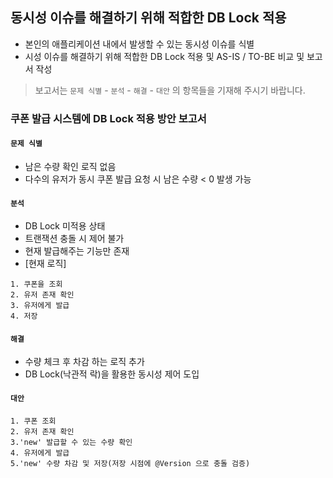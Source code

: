 ## 동시성 이슈를 해결하기 위해 적합한 DB Lock 적용
- 본인의 애플리케이션 내에서 발생할 수 있는 동시성 이슈를 식별
- 시성 이슈를 해결하기 위해 적합한 DB Lock 적용 및 AS-IS / TO-BE 비교 및 보고서 작성

> 보고서는 `문제 식별` - `분석` - `해결` - `대안` 의 항목들을 기재해 주시기 바랍니다.

### 쿠폰 발급 시스템에 DB Lock 적용 방안 보고서

#### `문제 식별`
- 남은 수량 확인 로직 없음
- 다수의 유저가 동시 쿠폰 발급 요청 시 남은 수량 < 0 발생 가능

#### `분석`
- DB Lock 미적용 상태
- 트랜잭션 충돌 시 제어 불가
- 현재 발급해주는 기능만 존재
- [현재 로직]
```
1. 쿠폰을 조회
2. 유저 존재 확인
3. 유저에게 발급
4. 저장
```

#### `해결`
- 수량 체크 후 차감 하는 로직 추가
- DB Lock(낙관적 락)을 활용한 동시성 제어 도입

#### `대안`
```
1. 쿠폰 조회
2. 유저 존재 확인 
3.'new' 발급할 수 있는 수량 확인
4. 유저에게 발급
5.'new' 수량 차감 및 저장(저장 시점에 @Version 으로 충돌 검증)
```
